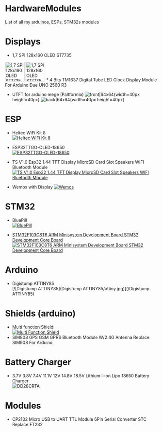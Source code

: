 # HardwareModules
List of all my arduinos, ESPs, STM32s modules

# Displays
* 1,7 SPI 128x160 OLED ST7735 <br/>
<img src="https://github.com/roboter/HardwareModules/Displays/1,7_SPI_128x160_OLED_ST7735/1.8TFT-Display-V1.0-Pin-Out.png)](Displays/1,7_SPI_128x160_OLED_ST7735" alt="1,7 SPI 128x160 OLED ST7735" width="64" height="64">
<img src="https://github.com/roboter/HardwareModules/Displays/1,7_SPI_128x160_OLED_ST7735/1.8TFT-Display-V1.0-Pin-Out.png)](Displays/1,7_SPI_128x160_OLED_ST7735" alt="1,7 SPI 128x160 OLED ST7735" width="64" height="64">
* 4 Bits TM1637 Digital Tube LED Clock Display Module For Arduino Due UNO 2560 R3

* UTFT for arduino mege (Paltformio)
![front|64x64](Displays/UTFT/images/front.jpg){width=40px height=40px}
![back|64x64](Displays/UTFT/images/back.jpg){width=40px height=40px}


# ESP
* Heltec WiFi Kit 8 <br/>[![Heltec WiFi Kit 8](HELTEC/heltec_front.jpg)](/HELTEC)
* ESP32TTGO-OLED-18650 <br/>[![ESP32TTGO-OLED-18650](ESP32TTGO-OLED-18650/TTGO_ESP32_LiOn.jpg)](/ESP32TTGO-OLED-18650)


* TS V1.0 Esp32 1.44 TFT Display MicroSD Card Slot Speakers WIFI Bluetooth Module [![TS V1.0 Esp32 1.44 TFT Display MicroSD Card Slot Speakers WIFI Bluetooth Module](TTGO/s-l1600.jpg)](/TTGO)

* Wemos with Display [![Wemos](Wemos-32-With-OLED/Wemos%2032%20(2).jpg)](/Wemos-32-With-OLED)

# STM32
* BluePill<br/> [![BluePill](STM32/BluePill/800px-STM32_Blue_Pill_perspective.jpg)](/BluePill)

* [STM32F103C8T6 ARM Minisystem Development Board STM32 Development Core Board<br/>
![STM32F103C8T6 ARM Minisystem Development Board STM32 Development Core Board](STM32/STM32F103C8T6_ARM_Development_Board/front.jpg)](/STM32/STM32F103C8T6_ARM_Development_Board)

# Arduino

* Digistump ATTINY85 <br/>[![Digistump ATTINY85](Digistump ATTINY85/attiny.jpg)](/Digistump ATTINY85)

# Shields (arduino)
* Multi function Shield <br/>[![Multi Function Shield](Multi_Function_Shield/shield.jpg)](/Multi_Function_Shield)
* SIM808 GPS GSM GPRS Bluetooth Module W/2.4G Antenna Replace SIM908 For Arduino

# Battery Charger
* 3.7V 3.8V 7.4V 11.1V 12V 14.8V 18.5V Lithium li-on Lipo 18650 Battery Charger<br/> ![DD28CRTA](/Battery_Charger/DD28CRTA/s-l1600.jpg)

# Modules
* CP2102 Micro USB to UART TTL Module 6Pin Serial Converter STC Replace FT232
